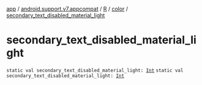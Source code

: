 [app](../../../index.md) / [android.support.v7.appcompat](../../index.md) / [R](../index.md) / [color](index.md) / [secondary_text_disabled_material_light](.)

# secondary_text_disabled_material_light

`static val secondary_text_disabled_material_light: `[`Int`](https://kotlinlang.org/api/latest/jvm/stdlib/kotlin/-int/index.html)
`static val secondary_text_disabled_material_light: `[`Int`](https://kotlinlang.org/api/latest/jvm/stdlib/kotlin/-int/index.html)